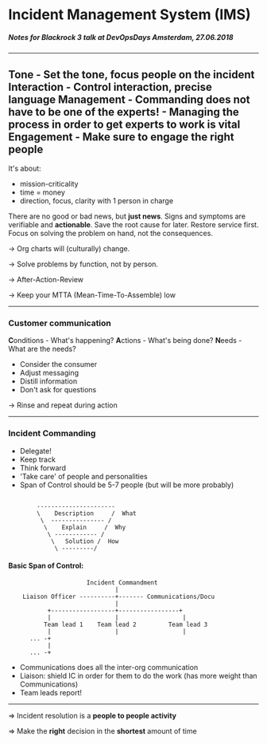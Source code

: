# Incident Management System (IMS)
##### Notes for Blackrock 3 talk at DevOpsDays Amsterdam, 27.06.2018

---

**T**one
                      - Set the tone, focus people on the incident
**I**nteraction
                      - Control interaction, precise language
**M**anagement
                      - Commanding does not have to be one of the experts!
                      - Managing the process in order to get experts to work is vital
**E**ngagement
                      - Make sure to engage the right people
---

It's about:
- mission-criticality
- time = money
- direction, focus, clarity with 1 person in charge

There are no good or bad news, but **just news**. Signs and symptoms are verifiable and **actionable**. Save the root cause for later. Restore service first. Focus on solving the problem on hand, not the consequences.

-> Org charts will (culturally) change.

-> Solve problems by function, not by person.

-> After-Action-Review

-> Keep your MTTA (Mean-Time-To-Assemble) low

---

### Customer communication

**C**onditions
                - What's happening?
**A**ctions
                - What's being done?
**N**eeds
                - What are the needs?

- Consider the consumer
- Adjust messaging
- Distill information
- Don't ask for questions

-> Rinse and repeat during action

---

### Incident Commanding

  - Delegate!
  - Keep track
  - Think forward
  - 'Take care' of people and personalities
  - Span of Control should be 5-7 people (but will be more probably)

  ```

          ----------------------
          \    Description     /  What
           \  --------------- /
            \    Explain     /  Why
             \ ------------ /
              \   Solution /  How
               \ ---------/
  ```

#### Basic Span of Control:

```
                      Incident Commandment
                              |
    Liaison Officer ----------+------- Communications/Docu
                              |
           +------------------+-----------------+
           |                  |                  |
          Team lead 1    Team lead 2         Team lead 3
           |                  |                  |
      ... -+
           |
      ... -+
```

- Communications does all the inter-org communication
- Liaison: shield IC in order for them to do the work (has more weight than Communications)
- Team leads report!

---

=> Incident resolution is a **people to people activity**

=> Make the **right** decision in the **shortest** amount of time
